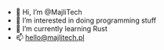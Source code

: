 - 👋 Hi, I’m @MajliTech
- 👀 I’m interested in doing programming stuff
- 🌱 I’m currently learning Rust
- 📫 hello@majlitech.pl

<!---
MajliTech/MajliTech is a ✨ special ✨ repository because its `README.md` (this file) appears on your GitHub profile.
You can click the Preview link to take a look at your changes.
--->
